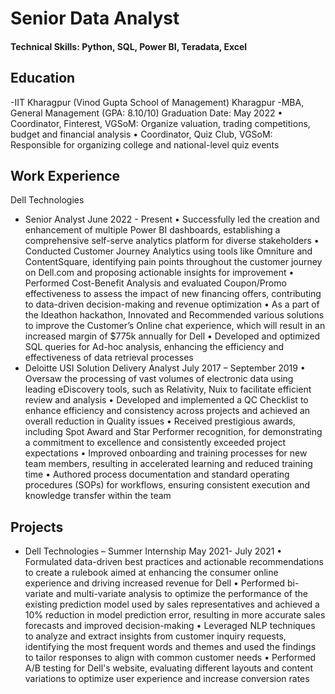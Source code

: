 # Senior Data Analyst
#### Technical Skills: Python, SQL, Power BI, Teradata, Excel

## Education
-IIT Kharagpur (Vinod Gupta School of Management) Kharagpur
-MBA, General Management (GPA: 8.10/10) Graduation Date: May 2022
     • Coordinator, Finterest, VGSoM: Organize valuation, trading competitions, budget and financial analysis
     • Coordinator, Quiz Club, VGSoM: Responsible for organizing college and national-level quiz events

## Work Experience
Dell Technologies
 - Senior Analyst June 2022 - Present
          • Successfully led the creation and enhancement of multiple Power BI dashboards, establishing a comprehensive
          self-serve analytics platform for diverse stakeholders
          • Conducted Customer Journey Analytics using tools like Omniture and ContentSquare, identifying pain points
          throughout the customer journey on Dell.com and proposing actionable insights for improvement
          • Performed Cost-Benefit Analysis and evaluated Coupon/Promo effectiveness to assess the impact of new
          financing offers, contributing to data-driven decision-making and revenue optimization
          • As a part of the Ideathon hackathon, Innovated and Recommended various solutions to improve the Customer’s
          Online chat experience, which will result in an increased margin of $775k annually for Dell
          • Developed and optimized SQL queries for Ad-hoc analysis, enhancing the efficiency and effectiveness of data
          retrieval processes
- Deloitte USI
          Solution Delivery Analyst July 2017 – September 2019
          • Oversaw the processing of vast volumes of electronic data using leading eDiscovery tools, such as Relativity, Nuix
          to facilitate efficient review and analysis
          • Developed and implemented a QC Checklist to enhance efficiency and consistency across projects and achieved an
          overall reduction in Quality issues
          • Received prestigious awards, including Spot Award and Star Performer recognition, for demonstrating a
          commitment to excellence and consistently exceeded project expectations
          • Improved onboarding and training processes for new team members, resulting in accelerated learning and reduced
          training time
          • Authored process documentation and standard operating procedures (SOPs) for workflows, ensuring consistent
          execution and knowledge transfer within the team

## Projects
 - Dell Technologies – Summer Internship May 2021- July 2021
        • Formulated data-driven best practices and actionable recommendations to create a rulebook aimed at enhancing
        the consumer online experience and driving increased revenue for Dell
        • Performed bi-variate and multi-variate analysis to optimize the performance of the existing prediction model used
        by sales representatives and achieved a 10% reduction in model prediction error, resulting in more accurate sales
        forecasts and improved decision-making
        • Leveraged NLP techniques to analyze and extract insights from customer inquiry requests, identifying the most
        frequent words and themes and used the findings to tailor responses to align with common customer needs
        • Performed A/B testing for Dell's website, evaluating different layouts and content variations to optimize user
        experience and increase conversion rates
